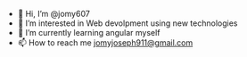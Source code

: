 - 👋 Hi, I’m @jomy607
- 👀 I’m interested in Web devolpment using new technologies
- 🌱 I’m currently learning angular myself
- 📫 How to reach me jomyjoseph911@gmail.com

<!---
jomy607/jomy607 is a ✨ special ✨ repository because its `README.md` (this file) appears on your GitHub profile.
You can click the Preview link to take a look at your changes.
--->
